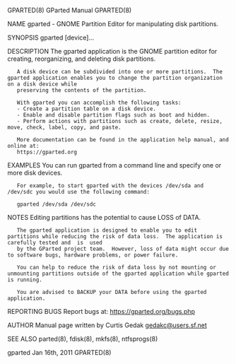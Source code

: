 GPARTED(8)                                                                 GParted Manual                                                                 GPARTED(8)

NAME
       gparted - GNOME Partition Editor for manipulating disk partitions.

SYNOPSIS
       gparted [device]...

DESCRIPTION
       The gparted application is the GNOME partition editor for creating, reorganizing, and deleting disk partitions.

       A disk device can be subdivided into one or more partitions.  The gparted application enables you to change the partition organization on a disk device while
       preserving the contents of the partition.

       With gparted you can accomplish the following tasks:
       - Create a partition table on a disk device.
       - Enable and disable partition flags such as boot and hidden.
       - Perform actions with partitions such as create, delete, resize, move, check, label, copy, and paste.

       More documentation can be found in the application help manual, and online at:
       https://gparted.org

EXAMPLES
       You can run gparted from a command line and specify one or more disk devices.

       For example, to start gparted with the devices /dev/sda and /dev/sdc you would use the following command:

       gparted /dev/sda /dev/sdc

NOTES
       Editing partitions has the potential to cause LOSS of DATA.

       The gparted application is designed to enable you to edit partitions while reducing the risk of data loss.  The application is carefully tested and  is  used
       by the GParted project team.  However, loss of data might occur due to software bugs, hardware problems, or power failure.

       You can help to reduce the risk of data loss by not mounting or unmounting partitions outside of the gparted application while gparted is running.

       You are advised to BACKUP your DATA before using the gparted application.

REPORTING BUGS
       Report bugs at:
       https://gparted.org/bugs.php

AUTHOR
       Manual page written by Curtis Gedak <gedakc@users.sf.net>

SEE ALSO
       parted(8), fdisk(8), mkfs(8), ntfsprogs(8)

gparted                                                                    Jan 16th, 2011                                                                 GPARTED(8)
